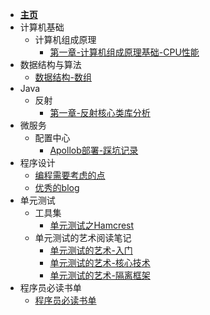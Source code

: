 - [**主页**](README.md)
- 计算机基础
  - 计算机组成原理
    - [第一章-计算机组成原理基础-CPU性能](计算机基础/计算机组成原理基础-CPU性能.md)
- 数据结构与算法
  - [数据结构-数组](数据结构与算法/数据结构-数组.md)
- Java
  - 反射
    - [第一章-反射核心类库分析](java/反射/第一章-反射核心类库分析.md)
- 微服务
  - 配置中心
    - [Apollob部署-踩坑记录](微服务/配置中心/apollo-踩坑记录.md)
- 程序设计
  - [编程需要考虑的点](程序设计/编程需要考虑的点.md)
  - [优秀的blog](程序设计/优秀的blog.md)
- 单元测试
  - 工具集
    - [单元测试之Hamcrest](单元测试/单元测试之Hamcrest.md)
  - 单元测试的艺术阅读笔记
    - [单元测试的艺术-入门](单元测试/单元测试的艺术-入门.md)
    - [单元测试的艺术-核心技术](单元测试/单元测试的艺术-核心技术.md)
    - [单元测试的艺术-隔离框架](单元测试/单元测试的艺术-隔离框架.md)
- 程序员必读书单
  - [程序员必读书单](程序员必读书单/程序员必读书单.md)
